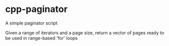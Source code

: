 # cpp-paginator
A simple paginator script

Given a range of iterators and a page size, return a vector of pages ready to be used in range-based 'for' loops
